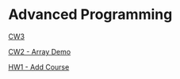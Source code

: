 # Advanced Programming

<a href="https://ibrahimyyildirim.github.io/advancedProgramming/inspector.html" target="_blank">CW3</a>

<a href="https://ibrahimyyildirim.github.io/advancedProgramming/IbrahimYildirim_arrayDemo.html" target="_blank">CW2 - Array Demo</a>

<a href="https://ibrahimyyildirim.github.io/advancedProgramming/HW1%20-%20Add%20Course.html" target="_blank">HW1 - Add Course</a>

